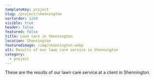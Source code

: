 ```yaml
---
templateKey: project
slug: /project/shennington
sortorder: 1240
visible: true
header: false
featured: false
title: Lawn care in Shennington
location: Shennington
featuredimage: /img/shennington.webp
alt: Results of our lawn care service in Shennington
category:
  - project
---
```


These are the results of our lawn care service at a client in Shennington.
